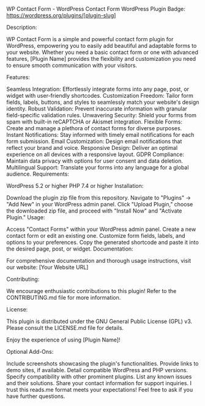WP Contact Form - WordPress Contact Form
WordPress Plugin Badge: https://wordpress.org/plugins/[plugin-slug]

Description:

WP Contact Form is a simple and powerful contact form plugin for WordPress, empowering you to easily add beautiful and adaptable forms to your website. Whether you need a basic contact form or one with advanced features, [Plugin Name] provides the flexibility and customization you need to ensure smooth communication with your visitors.

Features:

Seamless Integration: Effortlessly integrate forms into any page, post, or widget with user-friendly shortcodes.
Customization Freedom: Tailor form fields, labels, buttons, and styles to seamlessly match your website's design identity.
Robust Validation: Prevent inaccurate information with granular field-specific validation rules.
Unwavering Security: Shield your forms from spam with built-in reCAPTCHA or Akismet integration.
Flexible Forms: Create and manage a plethora of contact forms for diverse purposes.
Instant Notifications: Stay informed with timely email notifications for each form submission.
Email Customization: Design email notifications that reflect your brand and voice.
Responsive Design: Deliver an optimal experience on all devices with a responsive layout.
GDPR Compliance: Maintain data privacy with options for user consent and data deletion.
Multilingual Support: Translate your forms into any language for a global audience.
Requirements:

WordPress 5.2 or higher
PHP 7.4 or higher
Installation:

Download the plugin zip file from this repository.
Navigate to "Plugins" -> "Add New" in your WordPress admin panel.
Click "Upload Plugin," choose the downloaded zip file, and proceed with "Install Now" and "Activate Plugin."
Usage:

Access "Contact Forms" within your WordPress admin panel.
Create a new contact form or edit an existing one.
Customize form fields, labels, and options to your preferences.
Copy the generated shortcode and paste it into the desired page, post, or widget.
Documentation:

For comprehensive documentation and thorough usage instructions, visit our website: [Your Website URL]

Contributing:

We encourage enthusiastic contributions to this plugin! Refer to the CONTRIBUTING.md file for more information.

License:

This plugin is distributed under the GNU General Public License (GPL) v3. Please consult the LICENSE.md file for details.

Enjoy the experience of using [Plugin Name]!

Optional Add-Ons:

Include screenshots showcasing the plugin's functionalities.
Provide links to demo sites, if available.
Detail compatible WordPress and PHP versions.
Specify compatibility with other prominent plugins.
List any known issues and their solutions.
Share your contact information for support inquiries.
I trust this reads.me format meets your expectations! Feel free to ask if you have further questions.
